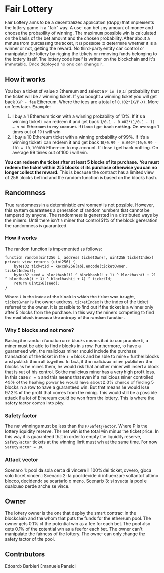 # Fair Lottery
Fair Lottery aims to be a decentralized application (dApp) that implements the lottery game in a "fair" way. A user can bet any amount of money and choose the probability of winning. The maximum possible win is calculated on the basis of the bet amount and the chosen probability. After about a minute from purchasing the ticket, it is possible to determine whether it is a winner or not, getting the reward. No third-party entity can control or manipulate the lottery by rigging the tickets or removing funds belonging to the lottery itself. The lottery code itself is written on the blockchain and it's immutable. Once deployed no one can change it.


## How it works

You buy a ticket of value `X` Ethereum and select a `P in ]0,1[` probability that the ticket will be a winning ticket. 
If you bought a winning ticket you will get back `X/P - fee` Ethereum. Where the fees are a total of `0.002*(X/P-X)`.
More on fees later.
Example: 
1) I buy a 1 Ethereum ticket with a winning probability of 10%. If it's a winning ticket i can redeem it and get back `1/0.1 - 0.002*(1/0.1 - 1) = 9.98` Ethereum to my account. If i lose i get back nothing. On average 1 times out of 10 i will win.
2) I buy a 10 Ethereum ticket with a winning probability of 99%. If it's a winning ticket i can redeem it and get back `10/0.99 - 0.002*(10/0.99 - 10) = 10,100808` Ethereum to my account. If i lose i get back nothing. On average 99 times out of 100 i will win.

**You can redeem the ticket after at least 5 blocks of its purchase.**
**You must redeem the ticket within 255 blocks of its purchase otherwise you can no longer collect the reward.** This is because the contract has a limited view of 256 blocks behind and the random function is based on the blocks hash.


## Randomness
True randomness in a deterministic environment is not possible. However, this system guarantees a generation of random numbers that cannot be tampered by anyone. The randomness is generated in a distributed ways by the miners. Until there isn't a miner that control 51% of the block generation the randomness is guaranteed. 

### How it works
The random function is implemented as follows:
```solidity
function random(uint256 i, address ticketOwner, uint256 ticketIndex) private view returns (uint256) {
	bytes32 ticketId = keccak256(abi.encode(ticketOwner, ticketIndex));
	bytes32 seed = blockhash(i) ^ blockhash(i + 1) ^ blockhash(i + 2) ^ blockhash(i + 3) ^ blockhash(i + 4) ^ ticketId;
	return uint256(seed);
}
```
Where `i` is the index of the block in which the ticket was bought, `ticketOwner` is the owner address, `ticketIndex` is the index of the ticket referred to the owner. It is possible to find out if the ticket is a winner only after 5 blocks from the purchase. In this way the miners competing to find the next block increase the entropy of the random function.

### Why 5 blocks and not more?
Basing the random function on `n` blocks means that to compromise it, a miner must be able to find `n` blocks in a row. Furthermore, to have a guaranteed win, the malicious miner should include the purchase transaction of the ticket in the `i-n` block and be able to mine `n` further blocks and publish them all together. In fact, if the malicious miner publishes the blocks as he mines them, he would risk that another miner will insert a block that is out of his control. So the malicious miner has a very high profit loss. In this case `n = 5` and this means that even if a malicious miner controlled 49% of the hashing power he would have about 2.8% chance of finding 5 blocks in a row to have a guaranteed win. But that means he would lose 97.2% of the profit that comes from the minig. This would still be a possible attack if a lot of Ethereum could be won from the lottery. This is where the safety factor comes into play.

### Safety factor
The net winnings must be less than the `P/SafetyFactor`. Where P is the lottery liquidity reserve. The net win is the total win minus the ticket price. In this way it is guaranteed that in order to empty the liquidity reserve, `SafetyFactor` tickets at the winning limit must win at the same time. For now `SafetyFactor = 10`.

### Attack vector
Scenario 1: pool da sola cerca di vincere il 100% dei ticket, ovvero, gioca solo ticket vincenti
Scenario 2: la pool decide di influenzare soltanto l'ultimo blocco, decidendo se scartarlo o meno.
Scenario 3: si svuota la pool e qualcuno perde anche se vince.

## Owner
The lottery owner is the one that deploy the smart contract in the blockchain and the whom that puts the funds for the ethereum pool. The owner gets 0.1% of the potential win as a fee for each bet. The pool also gets 0.1% of the potential win as a fee for each bet.
The owner can't manipulate the fairness of the lottery. The owner can only change the safety factor of the pool.

## Contributors
Edoardo Barbieri
Emanuele Pansici
